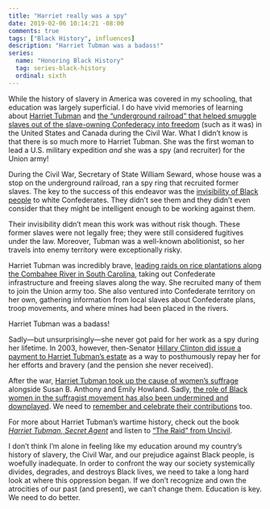 ```yaml
---
title: "Harriet really was a spy"
date: 2019-02-06 10:14:21 -08:00
comments: true
tags: ["Black History", influences]
description: "Harriet Tubman was a badass!"
series:
  name: "Honoring Black History"
  tag: series-black-history
  ordinal: sixth
---
```


While the history of slavery in America was covered in my schooling, that education was largely superficial. I do have vivid memories of learning about [Harriet Tubman](https://wikipedia.org/wiki/Harriet_Tubman) and [the “underground railroad” that helped smuggle slaves out of the slave-owning Confederacy into freedom](https://wikipedia.org/wiki/Underground_Railroad) (such as it was) in the United States and Canada during the Civil War. What I didn’t know is that there is so much more to Harriet Tubman. She was the first woman to lead a U.S. military expedition *and* she was a spy (and recruiter) for the Union army!

<!-- more -->

During the Civil War, Secretary of State William Seward, whose house was a stop on the underground railroad, ran a spy ring that recruited former slaves. The key to the success of this endeavor was the [invisibility of Black people](https://www.aaron-gustafson.com/notebook/why-oscars-middle-name-is-ellison/) to white Confederates. They didn’t see them and they didn’t even consider that they might be intelligent enough to be working against them.

Their invisibility didn’t mean this work was without risk though. These former slaves were not legally free; they were still considered fugitives under the law. Moreover, Tubman was a well-known abolitionist, so her travels into enemy territory were exceptionally risky.

Harriet Tubman was incredibly brave, [leading raids on rice plantations along the Combahee River in South Carolina](http://harriettubman.com/tubman2.html), taking out Confederate infrastructure and freeing slaves along the way. She recruited many of them to join the Union army too. She also ventured into Confederate territory on her own, gathering information from local slaves about Confederate plans, troop movements, and where mines had been placed in the rivers.

Harriet Tubman was a badass!

Sadly—but unsurprisingly—she never got paid for her work as a spy during her lifetime. In 2003, however, then-Senator [Hillary Clinton did issue a payment to Harriet Tubman’s estate](http://harriettubman.com/senclintion.html) as a way to posthumously repay her for her efforts and bravery (and the pension she never received).

After the war, [Harriet Tubman took up the cause of women’s suffrage](http://www.harriet-tubman.org/women-rights-suffrage/) alongside Susan B. Anthony and Emily Howland. Sadly, [the role of Black women in the suffragist movement has also been undermined and downplayed](https://www.nytimes.com/2019/02/02/opinion/sunday/women-voting-19th-amendment-white-supremacy.html). We need to [remember and celebrate their contributions](https://wikipedia.org/wiki/African-American_women%27s_suffrage_movement) too.

For more about Harriet Tubman’s wartime history, check out the book [<cite>Harriet Tubman, Secret Agent</cite>](https://www.goodreads.com/book/show/118134.Harriet_Tubman_Secret_Agent) and listen to [“The Raid” from Uncivil](https://www.gimletmedia.com/uncivil/the-raid).

<aside><p>I don’t think I’m alone in feeling like my education around my country’s history of slavery, the Civil War, and our prejudice against Black people, is woefully inadequate. In order to confront the way our society systemically divides, degrades, and destroys Black lives, we need to take a long hard look at where this oppression began. If we don’t recognize and own the atrocities of our past (and present), we can’t change them. Education is key. We need to do better.</p></aside>